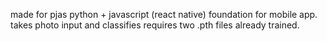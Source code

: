 made for pjas
python + javascript (react native) foundation for mobile app. 
  takes photo input and classifies
  requires two .pth files already trained.  
